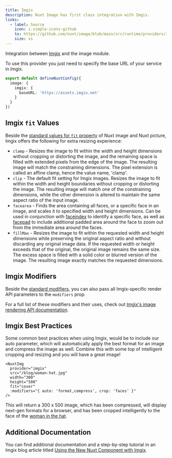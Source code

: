 ```yaml
---
title: Imgix
description: Nuxt Image has first class integration with Imgix.
links:
  - label: Source
    icon: i-simple-icons-github
    to: https://github.com/nuxt/image/blob/main/src/runtime/providers/imgix.ts
    size: xs
---
```


Integration between [Imgix](https://docs.imgix.com) and the image module.

To use this provider you just need to specify the base URL of your service in Imgix.

```ts [nuxt.config.ts]
export default defineNuxtConfig({
  image: {
    imgix: {
      baseURL: 'https://assets.imgix.net'
    }
  }
})
```

## Imgix `fit` Values

Beside the [standard values for `fit` property](/usage/nuxt-img#fit) of Nuxt image and Nuxt picture, Imgix offers the following for extra resizing experience:

- `clamp` - Resizes the image to fit within the width and height dimensions without cropping or distorting the image, and the remaining space is filled with extended pixels from the edge of the image. The resulting image will match the constraining dimensions. The pixel extension is called an affine clamp, hence the value name, 'clamp'.
- `clip` - The default fit setting for Imgix images. Resizes the image to fit within the width and height boundaries without cropping or distorting the image. The resulting image will match one of the constraining dimensions, while the other dimension is altered to maintain the same aspect ratio of the input image.
- `facearea` - Finds the area containing all faces, or a specific face in an image, and scales it to specified width and height dimensions. Can be used in conjunction with [faceindex](https://docs.imgix.com/apis/rendering/face-detection/faceindex) to identify a specific face, as well as [facepad](https://docs.imgix.com/apis/rendering/face-detection/facepad) to include additional padded area around the face to zoom out from the immediate area around the faces.
- `fillMax` - Resizes the image to fit within the requested width and height dimensions while preserving the original aspect ratio and without discarding any original image data. If the requested width or height exceeds that of the original, the original image remains the same size. The excess space is filled with a solid color or blurred version of the image. The resulting image exactly matches the requested dimensions.

## Imgix Modifiers

Beside the [standard modifiers](/usage/nuxt-img#modifiers), you can also pass all Imgix-specific render API parameters to the `modifiers` prop.

For a full list of these modifiers and their uses, check out [Imgix's image rendering API documentation](https://docs.imgix.com/apis/rendering).

## Imgix Best Practices

Some common best practices when using Imgix, would be to include our auto parameter, which will automatically apply the best format for an image and compress the image as well. Combine this with some top of intelligent cropping and resizing and you will have a great image!

```vue
<NuxtImg
  provider="imgix"
  src="/blog/woman-hat.jpg"
  width="300"
  height="500"
  fit="cover"
  :modifiers="{ auto: 'format,compress', crop: 'faces' }"
/>
```

This will return a 300 x 500 image, which has been compressed, will display next-gen formats for a browser, and has been cropped intelligently to the face of the [woman in the hat](https://assets.imgix.net/blog/woman-hat.jpg?w=300\&h=500\&fit=crop\&crop=faces).

## Additional Documentation

You can find additional documentation and a step-by-step tutorial in an Imgix blog article titled [Using the New Nuxt Component with Imgix](https://blog.imgix.com/2021/09/14/nuxt-image-component).
